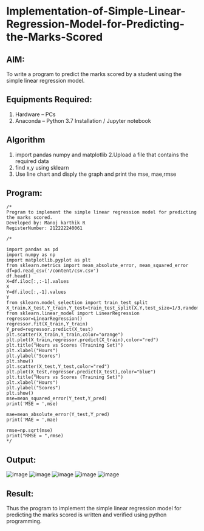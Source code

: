 # Implementation-of-Simple-Linear-Regression-Model-for-Predicting-the-Marks-Scored

## AIM:
To write a program to predict the marks scored by a student using the simple linear regression model.

## Equipments Required:
1. Hardware – PCs
2. Anaconda – Python 3.7 Installation / Jupyter notebook

## Algorithm
1. import pandas numpy and matplotlib
2.Upload a file that contains the required data
3. find x,y using sklearn
4. Use line chart and disply the graph and print the mse, mae,rmse


## Program:
```
/*
Program to implement the simple linear regression model for predicting the marks scored.
Developed by: Manoj karthik R
RegisterNumber: 212222240061 

/*

import pandas as pd
import numpy as np
import matplotlib.pyplot as plt 
from sklearn.metrics import mean_absolute_error, mean_squared_error
df=pd.read_csv('/content/csv.csv')
df.head()
X=df.iloc[:,:-1].values
X
Y=df.iloc[:,-1].values
Y
from sklearn.model_selection import train_test_split
X_train,X_test,Y_train,Y_test=train_test_split(X,Y,test_size=1/3,random_state=0)
from sklearn.linear_model import LinearRegression
regressor=LinearRegression()
regressor.fit(X_train,Y_train)
Y_pred=regressor.predict(X_test)
plt.scatter(X_train,Y_train,color="orange")
plt.plot(X_train,regressor.predict(X_train),color="red")
plt.title("Hours vs Scores (Training Set)")
plt.xlabel("Hours")
plt.ylabel("Scores")
plt.show()
plt.scatter(X_test,Y_test,color="red")
plt.plot(X_test,regressor.predict(X_test),color="blue")
plt.title("Hours vs Scores (Training Set)")
plt.xlabel("Hours")
plt.ylabel("Scores")
plt.show()
mse=mean_squared_error(Y_test,Y_pred)
print('MSE = ',mse)

mae=mean_absolute_error(Y_test,Y_pred)
print('MAE = ',mae)

rmse=np.sqrt(mse)
print("RMSE = ",rmse)
*/
```

## Output:
![image](https://user-images.githubusercontent.com/119560395/230017225-c83264c5-ff8b-4633-8bed-3cf244b9f362.png)
![image](https://user-images.githubusercontent.com/119560395/230017294-959f9bf8-2a89-434b-a638-b11ef984eba9.png)
![image](https://user-images.githubusercontent.com/119560395/230017412-cc09e60f-663a-4a95-abf0-98e0059155eb.png)
![image](https://user-images.githubusercontent.com/119560395/230017505-eae29baa-e3ef-4d6b-9075-cfa06c175e45.png)
![image](https://user-images.githubusercontent.com/119560395/230017601-11385667-7c4e-4080-9f3b-3cf887f9e699.png)



## Result:
Thus the program to implement the simple linear regression model for predicting the marks scored is written and verified using python programming.
